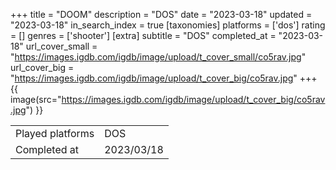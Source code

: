 +++
title = "DOOM"
description = "DOS"
date = "2023-03-18"
updated = "2023-03-18"
in_search_index = true
[taxonomies]
platforms = ['dos']
rating = []
genres = ['shooter']
[extra]
subtitle = "DOS"
completed_at = "2023-03-18"
url_cover_small = "https://images.igdb.com/igdb/image/upload/t_cover_small/co5rav.jpg"
url_cover_big = "https://images.igdb.com/igdb/image/upload/t_cover_big/co5rav.jpg"
+++
{{ image(src="https://images.igdb.com/igdb/image/upload/t_cover_big/co5rav.jpg") }}

|              |            |
| ------------ | ---------- |
| Played platforms    | DOS |
| Completed at | 2023/03/18 |

